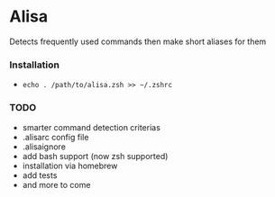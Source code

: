 # Alisa
Detects frequently used commands then make short aliases for them

### Installation
- `echo . /path/to/alisa.zsh >> ~/.zshrc`

### TODO
- smarter command detection criterias
- .alisarc config file
- .alisaignore
- add bash support (now zsh supported)
- installation via homebrew
- add tests
- and more to come
